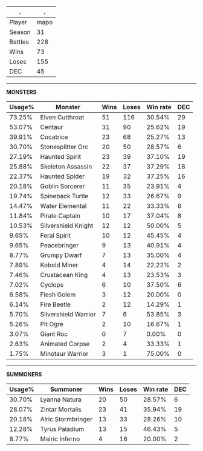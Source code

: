.|.
|-|-
Player|mapo
Season|31
Battles|228
Wins|73
Loses|155
DEC|45

---
**MONSTERS**

Usage%|Monster|Wins|Loses|Win rate|DEC|
-|-|-|-|-|-|
73.25%|Elven Cutthroat|51|116|30.54%|29|
53.07%|Centaur|31|90|25.62%|19|
39.91%|Cocatrice|23|68|25.27%|13|
30.70%|Stonesplitter Orc|20|50|28.57%|6|
27.19%|Haunted Spirit|23|39|37.10%|19|
25.88%|Skeleton Assassin|22|37|37.29%|18|
22.37%|Haunted Spider|19|32|37.25%|16|
20.18%|Goblin Sorcerer|11|35|23.91%|4|
19.74%|Spineback Turtle|12|33|26.67%|9|
14.47%|Water Elemental|11|22|33.33%|8|
11.84%|Pirate Captain|10|17|37.04%|8|
10.53%|Silvershield Knight|12|12|50.00%|5|
9.65%|Feral Spirit|10|12|45.45%|4|
9.65%|Peacebringer|9|13|40.91%|4|
8.77%|Grumpy Dwarf|7|13|35.00%|4|
7.89%|Kobold Miner|4|14|22.22%|2|
7.46%|Crustacean King|4|13|23.53%|3|
7.02%|Cyclops|6|10|37.50%|6|
6.58%|Flesh Golem|3|12|20.00%|0|
6.14%|Fire Beetle|2|12|14.29%|1|
5.70%|Silvershield Warrior|7|6|53.85%|3|
5.26%|Pit Ogre|2|10|16.67%|1|
3.07%|Giant Roc|0|7|0.00%|0|
2.63%|Animated Corpse|2|4|33.33%|1|
1.75%|Minotaur Warrior|3|1|75.00%|0|

---
**SUMMONERS**

Usage%|Summoner|Wins|Loses|Win rate|DEC|
-|-|-|-|-|-|
30.70%|Lyanna Natura|20|50|28.57%|6|
28.07%|Zintar Mortalis|23|41|35.94%|19|
20.18%|Alric Stormbringer|13|33|28.26%|10|
12.28%|Tyrus Paladium|13|15|46.43%|5|
8.77%|Malric Inferno|4|16|20.00%|2|
